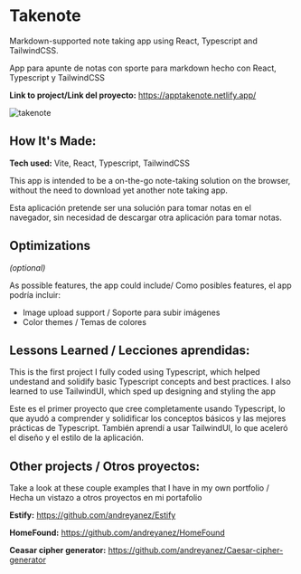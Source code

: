 # Takenote

Markdown-supported note taking app using React, Typescript and TailwindCSS.

App para apunte de notas con sporte para markdown hecho con React, Typescript y TailwindCSS

**Link to project/Link del proyecto:** https://apptakenote.netlify.app/

![takenote](https://user-images.githubusercontent.com/39743205/206944699-fd7a746f-643d-4696-8a30-050ddba992fe.JPG)

## How It's Made:

**Tech used:** Vite, React, Typescript, TailwindCSS

This app is intended to be a on-the-go note-taking solution on the browser, without the need to download yet another note taking app.

Esta aplicación pretende ser una solución para tomar notas en el navegador, sin necesidad de descargar otra aplicación para tomar notas.

## Optimizations
*(optional)*

As possible features, the app could include/ Como posibles features, el app podría incluir:
- Image upload support / Soporte para subir imágenes
- Color themes / Temas de colores

## Lessons Learned / Lecciones aprendidas:

This is the first project I fully coded using Typescript, which helped undestand and solidify basic Typescript concepts and best practices. I also learned to use TailwindUI, which sped up designing and styling the app

Este es el primer proyecto que cree completamente usando Typescript, lo que ayudó a comprender y solidificar los conceptos básicos y las mejores prácticas de Typescript. También aprendí a usar TailwindUI, lo que aceleró el diseño y el estilo de la aplicación.

## Other projects / Otros proyectos:

Take a look at these couple examples that I have in my own portfolio /
Hecha un vistazo a otros proyectos en mi portafolio

**Estify:** https://github.com/andreyanez/Estify

**HomeFound:** https://github.com/andreyanez/HomeFound

**Ceasar cipher generator:** https://github.com/andreyanez/Caesar-cipher-generator
